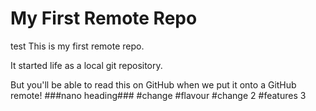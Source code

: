 # My First Remote Repo
test
This is my first remote repo.

It started life as a local git repository.

But you'll be able to read this on GitHub when we put it onto a GitHub remote!
###nano heading###
#change
#flavour
#change 2
#features 3
